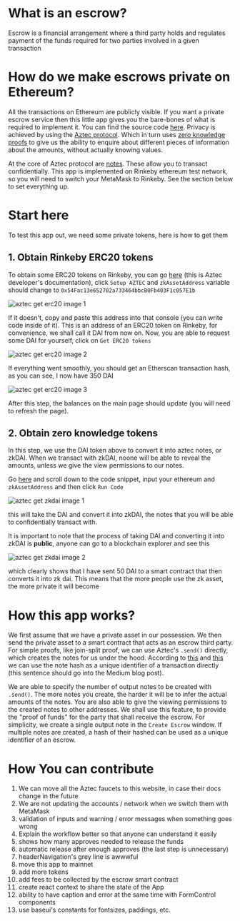 # What is an escrow?

Escrow is a financial arrangement where a third party holds and regulates payment
of the funds required for two parties involved in a given transaction

# How do we make escrows private on Ethereum?

All the transactions on Ethereum are publicly visible. If you want a private escrow service then this little app gives you the bare-bones of what is required to implement it. You can find the source code [here](https://github.com/nazariyv/aztec-escrow-private). Privacy is achieved by using the [Aztec protocol](https://www.aztecprotocol.com/). Which in turn uses [zero knowledge proofs](https://ethresear.ch/t/zero-knowledge-proofs-starter-pack/4519) to give us the ability to enquire about different pieces of information about the amounts, without actually knowing values.

At the core of Aztec protocol are [notes](https://medium.com/aztec-protocol/an-introduction-to-aztec-47c70e875dc7). These allow you to transact confidentially. This app is implemented on Rinkeby ethereum test network, so you will need to switch your MetaMask to Rinkeby. See the section below to set everything up.

# Start here

To test this app out, we need some private tokens, here is how to get them

## 1. Obtain Rinkeby ERC20 tokens

To obtain some ERC20 tokens on Rinkeby, you can go [here](https://docs.aztecprotocol.com/#/SDK/zkAsset/Introduction) (this is Aztec developer's documentation), click `Setup AZTEC`
and `zkAssetAddress` variable should change to `0x54Fac13e652702a733464bbcB0Fb403F1c057E1b`

![aztec get erc20 image 1](aztec-erc20-get-1)

If it doesn't, copy and paste this address into that console (you can write code inside of it). This is an address of an ERC20 token on Rinkeby, for convenience, we shall call it DAI from now on. Now, you are able to request some DAI for yourself, click on `Get ERC20 tokens`

![aztec get erc20 image 2](aztec-erc20-get-2)

If everything went smoothly, you should get an Etherscan transaction hash, as you can see, I now have 350 DAI

![aztec get erc20 image 3](aztec-erc20-get-3)

After this step, the balances on the main page should update (you will need to refresh the page).

## 2. Obtain zero knowledge tokens

In this step, we use the DAI token above to convert it into aztec notes, or zkDAI. When we transact with zkDAI, noone will be able to reveal the amounts, unless we give the view permissions to our notes.

Go [here](https://docs.aztecprotocol.com/#/SDK/zkAsset/.deposit) and scroll down to the code snippet, input your ethereum and `zkAssetAddress` and then click `Run Code`

![aztec get zkdai image 1](aztec-zkdai-get-1)

this will take the DAI and convert it into zkDAI, the notes that you will be able to confidentially transact with.

It is important to note that the process of taking DAI and converting it into zkDAI is **public**, anyone can go to a blockchain explorer and see this

![aztec get zkdai image 2](aztec-zkdai-get-2)

which clearly shows that I have sent 50 DAI to a smart contract that then converts it into zk dai. This means that the more people use the zk asset, the more private it will become

# How this app works?

We first assume that we have a private asset in our possession. We then send the private asset to a smart contract that acts as an escrow third party. For simple proofs, like join-split proof, we can use Aztec's `.send()` directly, which creates the notes for us under the hood. According to [this](https://medium.com/aztec-protocol/why-hashes-dominate-in-snarks-b20a555f074c) and [this](https://docs.aztecprotocol.com/#/SDK/note/Introduction) we can use the note hash as a unique identifier of a transaction directly (this sentence should go into the Medium blog post).

We are able to specify the number of output notes to be created with `.send()`. The more notes you create, the harder it will be to infer the actual amounts of the notes. You are also able to give the viewing permissions to the created notes to other addresses. We shall use this feature, to provide the "proof of funds" for the party that shall receive the escrow. For simplicity, we create a single output note in the `Create Escrow` window. If multiple notes are created, a hash of their hashed can be used as a unique identifier of an escrow.

# How You can contribute

1. We can move all the Aztec faucets to this website, in case their docs change in the future
2. We are not updating the accounts / network when we switch them with MetaMask
3. validation of inputs and warning / error messages when something goes wrong
4. Explain the workflow better so that anyone can understand it easily
5. shows how many approves needed to release the funds
6. automatic release after enough approves (the last step is unnecessary)
7. headerNavigation's grey line is awwwful
8. move this app to mainnet
9. add more tokens
10. add fees to be collected by the escrow smart contract
11. create react context to share the state of the App
12. ability to have caption and error at the same time with FormControl components
13. use baseui's constants for fontsizes, paddings, etc.
